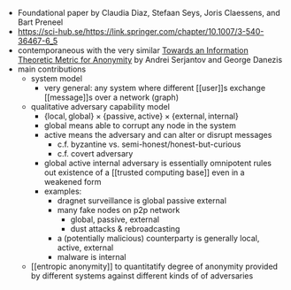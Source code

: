 - Foundational paper by Claudia Diaz, Stefaan Seys, Joris Claessens, and Bart Preneel
- https://sci-hub.se/https://link.springer.com/chapter/10.1007/3-540-36467-6_5
- contemporaneous with the very similar [Towards an Information Theoretic Metric for Anonymity](https://bib.mixnetworks.org/pdf/serjantov2002towards.pdf) by Andrei Serjantov and George Danezis
- main contributions
	- system model
		- very general: any system where different [[user]]s exchange [[message]]s over a network (graph)
	- qualitative adversary capability model
		- $\{ \mathrm{local}, \mathrm{global} \} \times \{ \mathrm{passive}, \mathrm{active} \} \times \{ \mathrm{external}, \mathrm{internal} \}$
		- global means able to corrupt any node in the system
		- active means the adversary and can alter or disrupt messages
			- c.f. byzantine vs. semi-honest/honest-but-curious
			- c.f. covert adversary
		- global active internal adversary is essentially omnipotent rules out existence of a [[trusted computing base]] even in a weakened form
		- examples:
			- dragnet surveillance is global passive external
			- many fake nodes on p2p network
				- global, passive, external
				- dust attacks & rebroadcasting
			- a (potentially malicious) counterparty is generally local, active, external
			- malware is internal
	- [[entropic anonymity]] to quantitatify degree of anonymity provided by different systems against different kinds of of adversaries